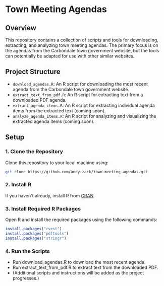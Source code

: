 # Town Meeting Agendas

## Overview

This repository contains a collection of scripts and tools for downloading, extracting, and analyzing town meeting agendas. The primary focus is on the agendas from the Carbondale town government website, but the tools can potentially be adapted for use with other similar websites.

## Project Structure

- `download_agendas.R`: An R script for downloading the most recent agenda from the Carbondale town government website.
- `extract_text_from_pdf.R`: An R script for extracting text from a downloaded PDF agenda.
- `extract_agenda_items.R`: An R script for extracting individual agenda items from the extracted text (coming soon).
- `analyze_agenda_items.R`: An R script for analyzing and visualizing the extracted agenda items (coming soon).

## Setup

### 1. Clone the Repository

Clone this repository to your local machine using:

```sh
git clone https://github.com/andy-zack/town-meeting-agendas.git
```

### 2. Install R
If you haven't already, install R from [CRAN](https://cran.r-project.org/).

### 3. Install Required R Packages
Open R and install the required packages using the following commands:

```r
install.packages("rvest")
install.packages("pdftools")
install.packages("stringr")
```

### 4. Run the Scripts
 - Run download_agendas.R to download the most recent agenda.
 - Run extract_text_from_pdf.R to extract text from the downloaded PDF.
 - (Additional scripts and instructions will be added as the project progresses.)

